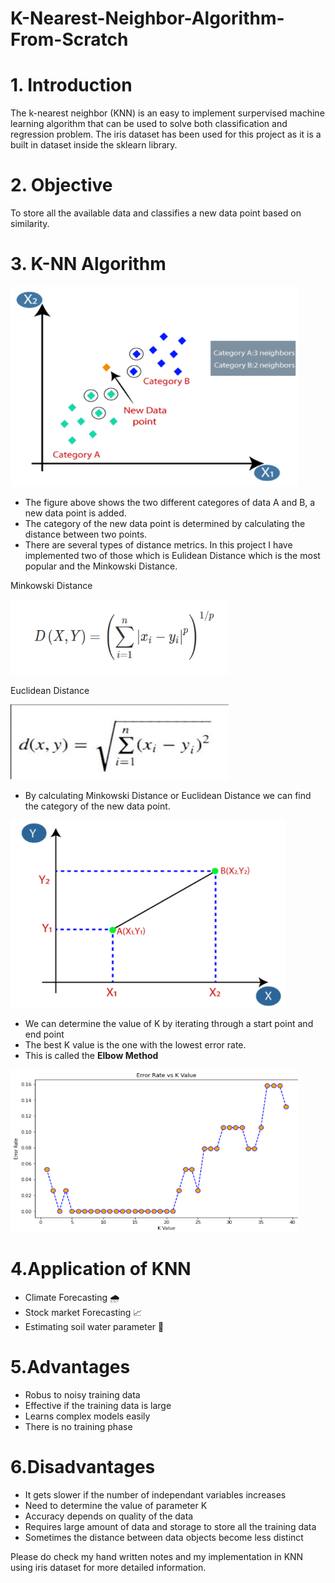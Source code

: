 # K-Nearest-Neighbor-Algorithm-From-Scratch
# 1. Introduction

The k-nearest neighbor (KNN) is an easy to implement surpervised machine learning algorithm that can be used to solve both classification and regression problem. The iris dataset has been used for this project as it is a built in dataset inside the sklearn library.

# 2. Objective

To store all the available data and classifies a new data point based on similarity.

# 3. K-NN Algorithm
<img src="image/1.png" width="460" height="320">

* The figure above shows the two different categores of data A and B, a new data point is added. 
* The category of the new data point is determined by    calculating the distance between two points. 
* There are several types of distance metrics. In this project I have implemented two of those which is Eulidean Distance which is the most popular and the Minkowski Distance.


Minkowski Distance

<img src="image/6.png" width="350" height="120">

Euclidean Distance

<img src="image/3.png" width="350" height="120">

* By calculating Minkowski Distance or Euclidean Distance we can find the category of the new data point.

<img src="image/4.png" width="440" height="300">

* We can determine the value of K by iterating through a start point and end point 
* The best K value is the one with the lowest error rate.
* This is called the **Elbow Method**

<img src="image/5.png" width="460" height="260">


 
# 4.Application of KNN

* Climate Forecasting 🌧
* Stock market Forecasting 📈
* Estimating soil water parameter 🌱

# 5.Advantages

* Robus to noisy training data
* Effective if the training data is large
* Learns complex models easily
* There is no training phase


# 6.Disadvantages

* It gets slower if the number of independant variables increases
* Need to determine the value of parameter K
* Accuracy depends on quality of the data
* Requires large amount of data and storage to store all the training data
* Sometimes the distance between data objects become less distinct

Please do check my hand written notes and my implementation in KNN using iris dataset  for more detailed information.
